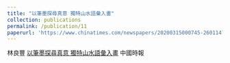```yaml
---
title: "以筆墨探尋真意 獨特山水語彙入畫"
collection: publications
permalink: /publication/11
paperurl: 'https://www.chinatimes.com/newspapers/20200315000745-260114?chdtv'
---
```


林良豐	[以筆墨探尋真意 獨特山水語彙入畫](https://www.chinatimes.com/newspapers/20200315000745-260114?chdtv)
中國時報

